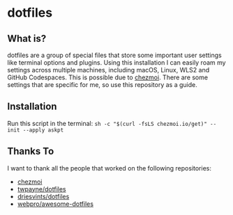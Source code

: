 # dotfiles

## What is?

dotfiles are a group of special files that store some important user settings like terminal options and plugins. Using this installation I can easily roam my settings across multiple machines, including macOS, Linux, WLS2 and GitHub Codespaces.
This is possible due to [chezmoi](https://www.chezmoi.io).
There are some settings that are specific for me, so use this repository as a guide.

## Installation

Run this script in the terminal:
`sh -c "$(curl -fsLS chezmoi.io/get)" -- init --apply askpt`

## Thanks To

I want to thank all the people that worked on the following repositories:

- [chezmoi](https://github.com/twpayne/chezmoi)
- [twpayne/dotfiles](https://github.com/twpayne/dotfiles)
- [driesvints/dotfiles](https://github.com/driesvints/dotfiles)
- [webpro/awesome-dotfiles](https://github.com/webpro/awesome-dotfiles)
